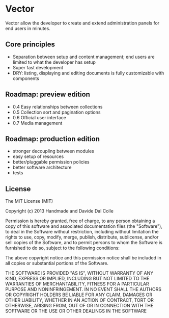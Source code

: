 # Vector
Vector allow the developer to create and extend administration panels for end users in minutes.

## Core principles

- Separation between setup and content management; end users are limited to what the developer has setup
- Super fast development
- DRY: listing, displaying and editing documents is fully customizable with components  


## Roadmap: preview edition

- 0.4 Easy relationships between collections
- 0.5 Collection sort and pagination options
- 0.6 Official user interface
- 0.7 Media management

## Roadmap: production edition

- stronger decoupling between modules
- easy setup of resources
- better/pluggable permission policies
- better software architecture
- tests

## License

The MIT License (MIT)

Copyright (c) 2013 Handmade and Davide Dal Colle

Permission is hereby granted, free of charge, to any person obtaining a copy of this software and associated documentation files (the "Software"), to deal in the Software without restriction, including without limitation the rights to use, copy, modify, merge, publish, distribute, sublicense, and/or sell copies of the Software, and to permit persons to whom the Software is furnished to do so, subject to the following conditions:  

The above copyright notice and this permission notice shall be included in all copies or substantial portions of the Software.  

THE SOFTWARE IS PROVIDED "AS IS", WITHOUT WARRANTY OF ANY KIND, EXPRESS OR IMPLIED, INCLUDING BUT NOT LIMITED TO THE WARRANTIES OF MERCHANTABILITY, FITNESS FOR A PARTICULAR PURPOSE AND NONINFRINGEMENT. IN NO EVENT SHALL THE AUTHORS OR COPYRIGHT HOLDERS BE LIABLE FOR ANY CLAIM, DAMAGES OR OTHER LIABILITY, WHETHER IN AN ACTION OF CONTRACT, TORT OR OTHERWISE, ARISING FROM, OUT OF OR IN CONNECTION WITH THE SOFTWARE OR THE USE OR OTHER DEALINGS IN THE SOFTWARE